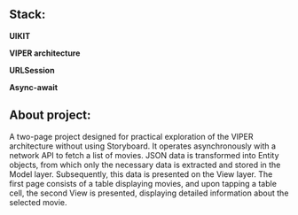 ## Stack:

__UIKIT__ 

__VIPER architecture__

__URLSession__

__Async-await__

## About project:
A two-page project designed for practical exploration of the VIPER architecture without using Storyboard. 
It operates asynchronously with a network API to fetch a list of movies. JSON data is transformed into Entity objects, from which only the necessary data is extracted and stored in the Model layer. 
Subsequently, this data is presented on the View layer. The first page consists of a table displaying movies, and upon tapping a table cell, the second View is presented, displaying detailed information about the selected movie.

